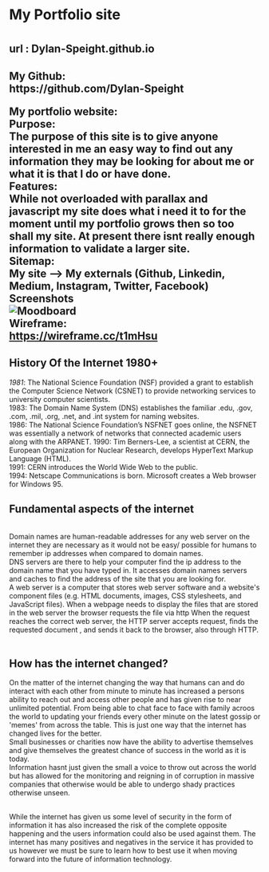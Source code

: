 <h1>
My Portfolio site
<h1>
<h2>
url : Dylan-Speight.github.io
  <h2>  
My Github:<br>
https://github.com/Dylan-Speight

My portfolio website:<br>
Purpose:<br>
The purpose of this site is to give anyone interested in me an easy way to find out any information they may be looking for about me or what it is that I do or have done.<br>
Features:<br>
While not overloaded with parallax and javascript my site does what i need it to for the moment until my portfolio grows then so too shall my site. At present there isnt really enough information to validate a larger site.<br>
Sitemap:<br>
My site --> My externals (Github, Linkedin, Medium, Instagram, Twitter, Facebook)<br>
Screenshots <br>
<img href="Documentation/moodboard.jpg" alt="Moodboard"><br>
Wireframe:<br>
https://wireframe.cc/t1mHsu<br>



<h2>History Of the Internet 1980+</h2>
  <em>1981</em>: The National Science Foundation (NSF) provided a grant to establish the Computer Science Network (CSNET) to provide networking services to university computer scientists.<br>
  1983: The Domain Name System (DNS) establishes the familiar .edu, .gov, .com, .mil, .org, .net, and .int system for naming websites.<br>
 1986: The National Science Foundation’s NSFNET goes online, the NSFNET was essentially a network of networks that connected academic users along with the ARPANET.
 1990: Tim Berners-Lee, a scientist at CERN, the European Organization for Nuclear Research, develops HyperText Markup Language (HTML).<br>
 1991: CERN introduces the World Wide Web to the public.<br>
 1994: Netscape Communications is born. Microsoft creates a Web browser for Windows 95.<br>
 
 <h2>Fundamental aspects of the internet</h2><br>
 Domain names are human-readable addresses for any web server on the internet they are necessary as it would not be easy/ possible for humans to remember ip addresses when compared to domain names.<br>
 DNS servers are there to help your computer find the ip address to the domain name that you have typed in. It accesses domain names servers and caches to find the address of the site that you are looking for.<br>
 A web server is a computer that stores web server software and a website's component files (e.g. HTML documents, images, CSS stylesheets, and JavaScript files). When a webpage needs to display the files that are stored in the web server the browser requests the file via http When the request reaches the correct web server, the HTTP server accepts request, finds the requested document , and sends it back to the browser, also through HTTP.<br><br>
 
 <h2>How has the internet changed?</h2>
 On the matter of the internet changing the way that humans can and do interact with each other from minute to minute has increased a persons ability to reach out and access other people and has given rise to near unlimited potential. From being able to chat face to face with family acroos the world to updating your friends every other minute on the latest gossip or 'memes' from across the table.
This is just one way that the internet has changed lives for the better. <br>
Small businesses or charities now have the ability to advertise themselves and give themselves the greatest chance of success in the world as it is today. <br>
Information hasnt just given the small a voice to throw out across the world but has allowed for the monitoring and reigning in of corruption in massive companies that otherwise would be able to undergo shady practices otherwise unseen.<br><br>

While the internet has given us some level of security in the form of information it has also increased the risk of the complete opposite happening and the users information could also be used against them.
The internet has many positives and negatives in the service it has provided to us however we must be sure to learn how to best use it when moving forward into the future of information technology.
 
 
 
 
